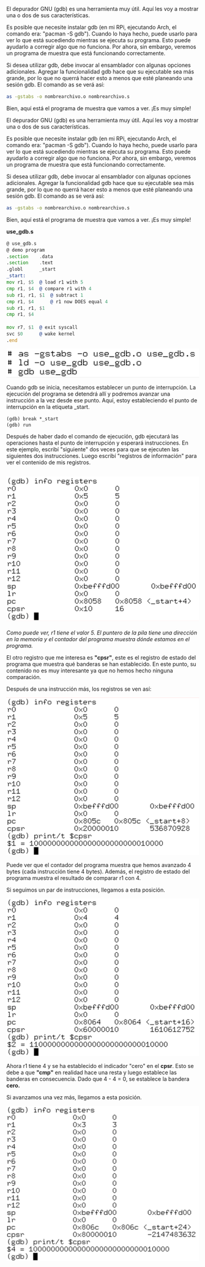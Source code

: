 El depurador GNU (gdb) es una herramienta muy útil. Aquí les voy a mostrar una o dos de sus características.

Es posible que necesite instalar gdb (en mi RPi, ejecutando Arch, el comando era: "pacman -S gdb"). Cuando lo haya hecho, puede usarlo para ver lo que está sucediendo mientras se ejecuta su programa. Esto puede ayudarlo a corregir algo que no funciona. Por ahora, sin embargo, veremos un programa de muestra que está funcionando correctamente.

Si desea utilizar gdb, debe invocar al ensamblador con algunas opciones adicionales. Agregar la funcionalidad gdb hace que su ejecutable sea más grande, por lo que no querrá hacer esto a menos que esté planeando una sesión gdb. El comando as se verá así:

```bash
as -gstabs -o nombrearchivo.o nombrearchivo.s
```

Bien, aquí está el programa de muestra que vamos a ver. ¡Es muy simple!


El depurador GNU (gdb) es una herramienta muy útil. Aquí les voy a mostrar una o dos de sus características.

Es posible que necesite instalar gdb (en mi RPi, ejecutando Arch, el comando era: "pacman -S gdb"). Cuando lo haya hecho, puede usarlo para ver lo que está sucediendo mientras se ejecuta su programa. Esto puede ayudarlo a corregir algo que no funciona. Por ahora, sin embargo, veremos un programa de muestra que está funcionando correctamente.

Si desea utilizar gdb, debe invocar al ensamblador con algunas opciones adicionales. Agregar la funcionalidad gdb hace que su ejecutable sea más grande, por lo que no querrá hacer esto a menos que esté planeando una sesión gdb. El comando as se verá así:

```bash
as -gstabs -o nombrearchivo.o nombrearchivo.s
```

Bien, aquí está el programa de muestra que vamos a ver. ¡Es muy simple!

**use_gdb.s**
```asm
@ use_gdb.s
@ demo program
.section	.data
.section	.text
.globl		_start
_start:
mov r1, $5	@ load r1 with 5
cmp r1, $4	@ compare r1 with 4
sub r1, r1, $1	@ subtract 1 
cmp r1, $4      @ r1 now DOES equal 4
sub r1, r1, $1
cmp r1, $4

mov r7, $1	@ exit syscall
svc $0		@ wake kernel
.end
```

![](imagenes/gdb1.png)

Cuando gdb se inicia, necesitamos establecer un punto de interrupción. La ejecución del programa se detendrá allí y podremos avanzar una instrucción a la vez desde ese punto. Aquí, estoy estableciendo el punto de interrupción en la etiqueta _start.

```
(gdb) break *_start
(gdb) run
```

Después de haber dado el comando de ejecución, gdb ejecutará las operaciones hasta el punto de interrupción y esperará instrucciones. En este ejemplo, escribí "siguiente" dos veces para que se ejecuten las siguientes dos instrucciones. Luego escribí "registros de información" para ver el contenido de mis registros.

![](imagenes/gdb2.png)
---


_Como puede ver, r1 tiene el valor 5. El puntero de la pila tiene una dirección en la memoria y el contador del programa muestra dónde estamos en el programa._

El otro registro que me interesa es **"cpsr"**, este es el registro de estado del programa que muestra qué banderas se han establecido. En este punto, su contenido no es muy interesante ya que no hemos hecho ninguna comparación.

Después de una instrucción más, los registros se ven así:

![](imagenes/gdb3.png)

Puede ver que el contador del programa muestra que hemos avanzado 4 bytes (cada instrucción tiene 4 bytes). Además, el registro de estado del programa muestra el resultado de comparar r1 con 4.

Si seguimos un par de instrucciones, llegamos a esta posición.


![](imagenes/gdb4.png)


Ahora r1 tiene 4 y se ha establecido el indicador "cero" en el **cpsr**. Esto se debe a que **"cmp"** en realidad hace una resta y luego establece las banderas en consecuencia. Dado que 4 - 4 = 0, se establece la bandera __cero.__

Si avanzamos una vez más, llegamos a esta posición.


![](imagenes/gdb5.png)

